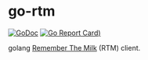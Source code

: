 # go-rtm

[![GoDoc](https://godoc.org/github.com/directionless/go-rememberthemilk?status.svg)](https://godoc.org/github.com/directionless/go-rememberthemilk)
[![Go Report
Card](https://goreportcard.com/badge/github.com/directionless/go-rememberthemilk))](https://goreportcard.com/report/github.com/directionless/go-rememberthemilk)


golang [Remember The Milk](https://www.rememberthemilk.com/) (RTM) client. 
